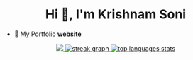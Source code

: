 <h1 align="center">Hi 👋, I'm Krishnam Soni</h1>

- 📄 My Portfolio [**website**](https://krishnams0ni.github.io/) <br>

<div align="center">
  
  <a href="https://krishnams0ni.github.io/">
  <img src="https://github-readme-stats-git-masterrstaa-rickstaa.vercel.app/api?username=krishnams0ni&show_icons=true&theme=radical&hide_border=true&border_radius=5&background=101010&include_all_commits=true&hide=issues&show=prs_merged">
  <img src="https://streak-stats.demolab.com?user=krishnams0ni&theme=radical&hide_border=true&border_radius=5" alt="streak graph">
  <img src="https://github-readme-stats-krishnams0ni.vercel.app/api/top-langs/?username=krishnams0ni&layout=compact&theme=radical&hide_border=true&border_radius=5" alt="top languages stats">
  </a>
  
</div>
